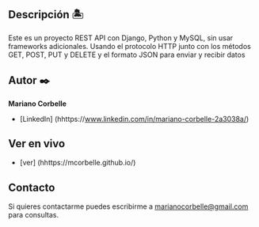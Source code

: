 ## Descripción 🏝

Este es un proyecto REST API con Django, Python y MySQL, sin usar frameworks adicionales. Usando el protocolo HTTP junto con los métodos GET, POST, PUT y DELETE y el formato JSON para enviar y recibir datos

## Autor ✒️
**Mariano Corbelle**

* [LinkedIn] (hhttps://www.linkedin.com/in/mariano-corbelle-2a3038a/)

## Ver en vivo
* [ver] (hhttps://mcorbelle.github.io/)
  
## Contacto
Si quieres contactarme puedes escribirme a marianocorbelle@gmail.com para consultas.


